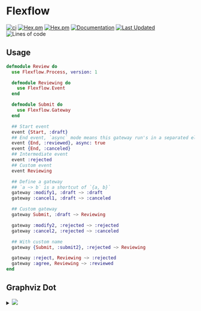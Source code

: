 # Flexflow

[![ci](https://github.com/clszzyh/flexflow/workflows/ci/badge.svg)](https://github.com/clszzyh/flexflow/actions)
[![Hex.pm](https://img.shields.io/hexpm/v/flexflow)](http://hex.pm/packages/flexflow)
[![Hex.pm](https://img.shields.io/hexpm/dt/flexflow)](http://hex.pm/packages/flexflow)
[![Documentation](https://img.shields.io/badge/hexdocs-latest-blue.svg)](https://hexdocs.pm/flexflow/readme.html)
[![Last Updated](https://img.shields.io/github/last-commit/clszzyh/flexflow.svg)](https://github.com/clszzyh/flexflow/commits/master)
![Lines of code](https://img.shields.io/tokei/lines/github/clszzyh/flexflow)

<!-- MDOC -->

## Usage

```elixir
defmodule Review do
  use Flexflow.Process, version: 1

  defmodule Reviewing do
    use Flexflow.Event
  end

  defmodule Submit do
    use Flexflow.Gateway
  end

  ## Start event
  event {Start, :draft}
  ## End event, `async` mode means this gateway run's in a separated elixir process.
  event {End, :reviewed}, async: true
  event {End, :canceled}
  ## Intermediate event
  event :rejected
  ## Custom event
  event Reviewing

  ## Define a gateway
  ## `a ~> b` is a shortcut of `{a, b}`
  gateway :modify1, :draft ~> :draft
  gateway :cancel1, :draft ~> :canceled

  ## Custom gateway
  gateway Submit, :draft ~> Reviewing

  gateway :modify2, :rejected ~> :rejected
  gateway :cancel2, :rejected ~> :canceled

  ## With custom name
  gateway {Submit, :submit2}, :rejected ~> Reviewing

  gateway :reject, Reviewing ~> :rejected
  gateway :agree, Reviewing ~> :reviewed
end
```

<!-- MDOC -->

## Graphviz Dot

<details>
<summary><img src="https://g.gravizo.com/source/custom_mark?https%3A%2F%2Fraw.githubusercontent.com%2Fclszzyh%2Fflexflow%2Fmaster%2FREADME.md"></summary>

```dot
// custom_mark
digraph review {
  size ="4,4";
  draft [label="draft",shape=doublecircle,color=".7 .3 1.0"];
  reviewed [label="reviewed",style=bold,shape=circle,color=red];
  canceled [label="canceled",shape=circle,color=red];
  rejected [label="rejected",shape=box];
  reviewing [label="reviewing",shape=box];
  draft -> draft [label="modify1"];
  draft -> canceled [label="cancel1"];
  draft -> reviewing [label="submit_draft"];
  rejected -> rejected [label="modify2"];
  rejected -> canceled [label="cancel2"];
  rejected -> reviewing [label="submit2"];
  reviewing -> rejected [label="reject"];
  reviewing -> reviewed [label="agree"];
}
// custom_mark
```
</details>
